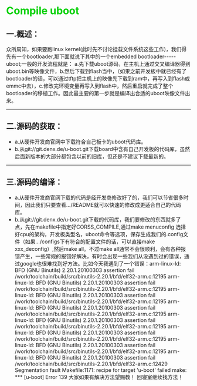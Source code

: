 # <font color=###dgn>Compile uboot</font>
## 一.概述：
 众所周知，如果要跑linux kernel(此时先不讨论挂载文件系统这些工作)，我们得先有一个bootloader,那下面就说下其中的一个embedded bootloader-----uboot;一般的开发流程就是：
 a.先下载uboot源码，在主机上通过交叉编译器得到uboot.bin等映像文件，b.然后下载到flash当中，（如果之前开发板中就已经有了bootloader的话，可以通过tftp把主机上的映像先下载到ram中，再写入到flash或emmc中去），c.修改完环境变量再写入到flash中，然后重启就完成了整个bootloader的移植工作。因此最主要的第一步就是编译出合适的uboot映像文件出来。

---
 ## 二.源码的获取：
- a.从硬件开发商官网中下载符合自己板卡的uboot代码库。
- b.从git://git.denx.de/u-boot.git下载board中含有自己开发板的代码库，虽然后面新版本的大部分都包含以前的旧库，但还是不建议下载最新的。

---
 ## 三.源码的编译：
 - a.从硬件开发商官网下载的代码是经开发商修改好了的，我们可以节省很多时间，因此我们只要查看.../README就可以快速的修改成更适合自己的代码库。
 - b.从git://git.denx.de/u-boot.git下载的代码库，我们要修改的东西就多了点，先在makefile中指定好CORSS_COMPILE,通过make menuconfig 选择好cpu的架构，开发板类型名，uboot命令等选项，保存生成我们的.config文件（如果.../configs下有符合的配置文件的话，可以直接make xxx_deconfig）,然后make all。不过make all通常不会很顺利，会有各种报错产生，一些常规的报错好解决，有时会出现一些我们从没遇到过的错误，通过google也很难找到好方法。比如今天我遇到了一个错误：arm-linux-ld: BFD (GNU Binutils) 2.20.1.20100303 assertion fail /work/toolchain/build/src/binutils-2.20.1/bfd/elf32-arm.c:12195
arm-linux-ld: BFD (GNU Binutils) 2.20.1.20100303 assertion fail /work/toolchain/build/src/binutils-2.20.1/bfd/elf32-arm.c:12195
arm-linux-ld: BFD (GNU Binutils) 2.20.1.20100303 assertion fail /work/toolchain/build/src/binutils-2.20.1/bfd/elf32-arm.c:12195
arm-linux-ld: BFD (GNU Binutils) 2.20.1.20100303 assertion fail /work/toolchain/build/src/binutils-2.20.1/bfd/elf32-arm.c:12195
arm-linux-ld: BFD (GNU Binutils) 2.20.1.20100303 assertion fail /work/toolchain/build/src/binutils-2.20.1/bfd/elf32-arm.c:12195
arm-linux-ld: BFD (GNU Binutils) 2.20.1.20100303 assertion fail /work/toolchain/build/src/binutils-2.20.1/bfd/elf32-arm.c:12195
arm-linux-ld: BFD (GNU Binutils) 2.20.1.20100303 assertion fail /work/toolchain/build/src/binutils-2.20.1/bfd/elf32-arm.c:12195
arm-linux-ld: BFD (GNU Binutils) 2.20.1.20100303 assertion fail /work/toolchain/build/src/binutils-2.20.1/bfd/elf32-arm.c:12429
Segmentation fault
Makefile:1171: recipe for target 'u-boot' failed
make: *** [u-boot] Error 139
大家如果有解决方法望赐教！
回寝室继续找方法！
